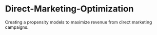 # Direct-Marketing-Optimization
Creating a propensity models to maximize revenue from direct marketing campaigns.
